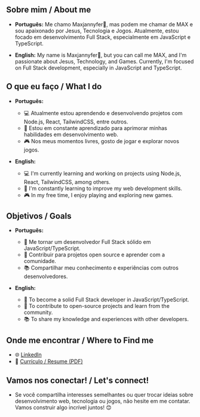 ## Sobre mim / About me
- **Português:**
  Me chamo Maxjannyfer👋, mas podem me chamar de MAX e sou apaixonado por Jesus, Tecnologia e Jogos. Atualmente, estou focado em desenvolvimento Full Stack, especialmente em JavaScript e TypeScript.

- **English:**
  My name is Maxjannyfer👋, but you can call me MAX, and I'm passionate about Jesus, Technology, and Games. Currently, I'm focused on Full Stack development, especially in JavaScript and TypeScript.

## O que eu faço / What I do
- **Português:**
  - 💻 Atualmente estou aprendendo e desenvolvendo projetos com Node.js, React, TailwindCSS, entre outros.
  - 🌱 Estou em constante aprendizado para aprimorar minhas habilidades em desenvolvimento web.
  - 🎮 Nos meus momentos livres, gosto de jogar e explorar novos jogos.

- **English:**
  - 💻 I'm currently learning and working on projects using Node.js, React, TailwindCSS, among others.
  - 🌱 I'm constantly learning to improve my web development skills.
  - 🎮 In my free time, I enjoy playing and exploring new games.

## Objetivos / Goals
- **Português:**
  - 🚀 Me tornar um desenvolvedor Full Stack sólido em JavaScript/TypeScript.
  - 🔧 Contribuir para projetos open source e aprender com a comunidade.
  - 📚 Compartilhar meu conhecimento e experiências com outros desenvolvedores.

- **English:**
  - 🚀 To become a solid Full Stack developer in JavaScript/TypeScript.
  - 🔧 To contribute to open-source projects and learn from the community.
  - 📚 To share my knowledge and experiences with other developers.

## Onde me encontrar / Where to Find me
- 🌐 [LinkedIn](https://www.linkedin.com/in/maxmalato/)
- 💼 [Currículo / Resume (PDF)](https://drive.google.com/file/d/1R6hksu5cEiKIhbZVDjwM9nR57ugbQFGO/view?usp=sharing)

## Vamos nos conectar! / Let's connect!
- Se você compartilha interesses semelhantes ou quer trocar ideias sobre desenvolvimento web, tecnologia ou jogos, não hesite em me contatar. Vamos construir algo incrível juntos! 😊
